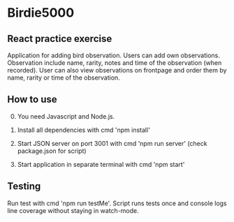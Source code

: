 # Birdie5000
React practice exercise
---
Application for adding bird observation. Users can add own observations. Observation include name, rarity, notes and time of the observation (when recorded). User can also view observations on frontpage and order them by name, rarity or time of the observation.

## How to use
0. You need Javascript and Node.js.

1. Install all dependencies with cmd 'npm install'

2. Start JSON server on port 3001 with cmd 'npm run server' (check package.json for script)

3. Start application in separate terminal with cmd 'npm start'

## Testing
Run test with cmd 'npm run testMe'. Script runs tests once and console logs line coverage without staying in watch-mode.
